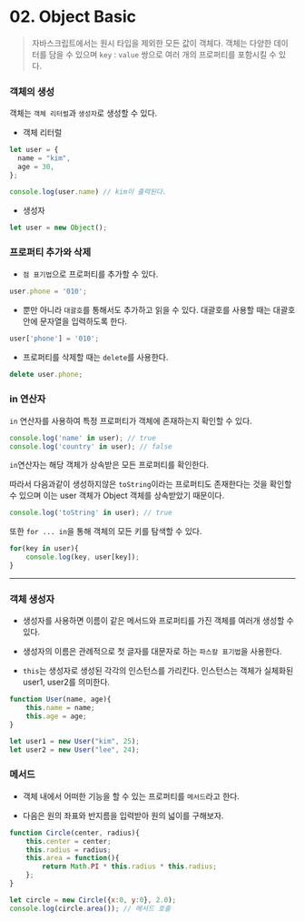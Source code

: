 # 02. Object Basic

> 자바스크립트에서는 원시 타입을 제외한 모든 값이 객체다. 객체는 다양한 데이터를 담을 수 있으며 `key` : `value` 쌍으로 여러 개의 프로퍼티를 포함시킬 수 있다.



### 객체의 생성

객체는 `객체 리터럴`과 `생성자`로 생성할 수 있다. 

- 객체 리터럴 

```javascript
let user = {
  name = "kim",
  age = 30,
};

console.log(user.name) // kim이 출력된다.
```

- 생성자

```javascript
let user = new Object();
```



### 프로퍼티 추가와 삭제

- `점 표기법`으로 프로퍼티를 추가할 수 있다.

```javascript
user.phone = '010';
```

- 뿐만 아니라 `대괄호`를 통해서도 추가하고 읽을 수 있다. 대괄호를 사용할 때는 대괄호 안에 문자열을 입력하도록 한다.

```javascript
user['phone'] = '010';
```

- 프로퍼티를 삭제할 때는 `delete`를 사용한다.

```javascript
delete user.phone;
```



### in 연산자

`in` 연산자를 사용하여 특정 프로퍼티가 객체에 존재하는지 확인할 수 있다.

```javascript
console.log('name' in user); // true
console.log('country' in user); // false
```

`in`연산자는 해당 객체가 상속받은 모든 프로퍼티를 확인한다. 

따라서 다음과같이 생성하지않은 `toString`이라는 프로퍼티도 존재한다는 것을 확인할 수 있으며 이는 user 객체가 Object 객체를 상속받았기 때문이다.

```javascript
console.log('toString' in user); // true
```

또한 `for ... in`을 통해 객체의 모든 키를 탐색할 수 있다.

```javascript
for(key in user){
    console.log(key, user[key]);
}
```



---



### 객체 생성자

- 생성자를 사용하면 이름이 같은 메서드와 프로퍼티를 가진 객체를 여러개 생성할 수 있다.

- 생성자의 이름은 관례적으로 첫 글자를 대문자로 하는 `파스칼 표기법`을 사용한다. 
- `this`는 생성자로 생성된 각각의 인스턴스를 가리킨다. 인스턴스는 객체가 실체화된 user1, user2를 의미한다.

```javascript
function User(name, age){
    this.name = name;
    this.age = age;
}

let user1 = new User("kim", 25);
let user2 = new User("lee", 24);
```



### 메서드

- 객체 내에서 어떠한 기능을 할 수 있는 프로퍼티를 `메서드`라고 한다.

- 다음은 원의 좌표와 반지름을 입력받아 원의 넓이를 구해보자.

```javascript
function Circle(center, radius){
    this.center = center;
    this.radius = radius;
    this.area = function(){
        return Math.PI * this.radius * this.radius;
    };
}

let circle = new Circle({x:0, y:0}, 2.0);
console.log(circle.area()); // 메서드 호출
```

